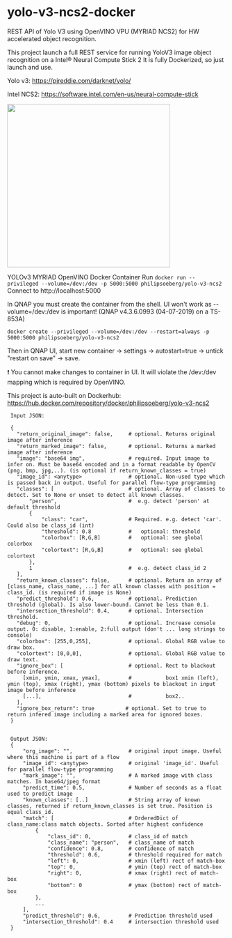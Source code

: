 # yolo-v3-ncs2-docker
REST API of Yolo V3 using OpenVINO VPU (MYRIAD NCS2) for HW accelerated object recognition.

This project launch a full REST service for running YoloV3 image object recognition on a Intel® Neural Compute Stick 2
It is fully Dockerized, so just launch and use.

Yolo v3: https://pjreddie.com/darknet/yolo/

Intel NCS2: https://software.intel.com/en-us/neural-compute-stick

<img src="https://software.intel.com/sites/default/files/managed/13/ca/NCS2-specs.png" width="375px">

YOLOv3 MYRIAD OpenVINO Docker Container
Run `docker run --privileged --volume=/dev:/dev -p 5000:5000 philipsoeberg/yolo-v3-ncs2`
Connect to http://localhost:5000


In QNAP you must create the container from the shell. UI won't work as --volume=/dev:/dev is important! (QNAP v4.3.6.0993 (04-07-2019) on a TS-853A)

`docker create --privileged --volume=/dev:/dev --restart=always -p 5000:5000 philipsoeberg/yolo-v3-ncs2`

Then in QNAP UI, start new container -> settings -> autostart=true -> untick "restart on save" -> save.

:exclamation: You cannot make changes to container in UI. It will violate the /dev:/dev mapping which is required by OpenVINO.

This project is auto-built on Dockerhub: https://hub.docker.com/repository/docker/philipsoeberg/yolo-v3-ncs2

```
 Input JSON:

 {
   "return_original_image": false,     # optional. Returns original image after inference
   "return_marked_image": false,       # optional. Returns a marked image after inference
   "image": "base64 img",              # required. Input image to infer on. Must be base64 encoded and in a format readable by OpenCV (png, bmp, jpg,..). (is optional if return_known_classes = true)
   "image_id": <anytype>               # optional. Non-used type which is passed back in output. Useful for parallel flow-type programming
   "classes": [                        # optional. Array of classes to detect. Set to None or unset to detect all known classes.
       "person",                       #  e.g. detect 'person' at default threshold
       {
           "class": "car",             # Required. e.g. detect 'car'. Could also be class_id (int)
           "threshold": 0.8            #   optional: threshold
           "colorbox": [R,G,B]         #   optional: see global colorbox
           "colortext": [R,G,B]        #   optional: see global colortext
       },
       1                               #  e.g. detect class_id 2
   ],
   "return_known_classes": false,      # optional. Return an array of [class_name, class_name, ...] for all known classes with position = class_id. (is required if image is None)
   "predict_threshold": 0.6,           # optional. Prediction threshold (global). Is also lower-bound. Cannot be less than 0.1.
   "intersection_threshold": 0.4,      # optional. Intersection threshold.
   "debug": 0,                         # optional. Increase console output. 0: disable, 1:enable, 2:full output (don't ... long strings to console)
   "colorbox": [255,0,255],            # optional. Global RGB value to draw box.
   "colortext": [0,0,0],               # optional. Global RGB value to draw text.
   "ignore_box": [                     # optional. Rect to blackout before inference.
     [xmin, ymin, xmax, ymax],         #           box1 xmin (left), ymin (top), xmax (right), ymax (bottom) pixels to blackout in input image before inference
     [...],                            #           box2..
   ],
   "ignore_box_return": true          # optional. Set to true to return infered image including a marked area for ignored boxes.
 }


 Output JSON:
 {
     "org_image": "",                  # original input image. Useful where this machine is part of a flow
     "image_id": <anytype>             # original 'image_id'. Useful for parallel flow-type programming
     "mark_image": "",                 # A marked image with class matches. In base64/jpeg format
     "predict_time": 0.5,              # Number of seconds as a float used to predict image
     "known_classes": [..]             # String array of known classes, returned if return_known_classes is set true. Position is equal class_id.
     "match": [                        # OrderedDict of class_name:class match objects. Sorted after highest confidence
         {
             "class_id": 0,            # class_id of match
             "class_name": "person",   # class_name of match
             "confidence": 0.8,        # confidence of match
             "threshold": 0.6,         # threshold required for match
             "left": 0,                # xmin (left) rect of match-box
             "top": 0,                 # ymin (top) rect of match-box
             "right": 0,               # xmax (right) rect of match-box
             "bottom": 0               # ymax (bottom) rect of match-box
         },
         ...
     ],
     "predict_threshold": 0.6,         # Prediction threshold used
     "intersection_threshold": 0.4     # intersection threshold used
 }
```

